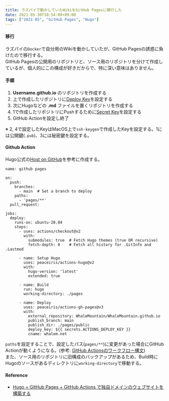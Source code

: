 ```yaml
---
title: ラズパイで動かしていたWikiをGitHub Pagesに移行した
date: 2021-05-30T18:54:00+09:00
tags: ["2021-05", "GitHub Pages", "Hugo"]
---
```


#### 移行

ラズパイの`Docker`で自分用のWikiを動かしていたが、GitHub Pagesの誘惑に負けたので移行する。  
GitHub Pagesの公開用のリポジトリと、ソース用のリポジトリを分けて作成しているが、個人的にこの構成が好きだからで、特に深い意味はありません。

#### 手順

1. **Username.github.io** のリポジトリを作成する
1. 上で作成したリポジトリに[Deploy Key](https://docs.github.com/ja/developers/overview/managing-deploy-keys#デプロイキー)を設定する
1. 次にHugoなどの **.md** ファイルを置くリポジトリを作成する
1. 1で作成したリポジトリにPushするために[Secret Key](https://docs.github.com/ja/actions/reference/encrypted-secrets#リポジトリの暗号化されたシークレットの作成)を設定する
1. GitHub Actionを設定し終了

※ 2, 4で設定したKeyはMacOS上で`ssh-keygen`で作成したKeyを設定する。1には公開鍵(`.pub`)、3には秘密鍵を設定する。

#### Github Action

Hugo公式の[Host on GitHub](https://gohugo.io/hosting-and-deployment/hosting-on-github/)を参考に作成する。  

```
name: github pages

on:
  push:
    branches:
      - main  # Set a branch to deploy
    paths:
      - 'pages/**'
  pull_request:

jobs:
  deploy:
    runs-on: ubuntu-20.04
    steps:
      - uses: actions/checkout@v2
        with:
          submodules: true  # Fetch Hugo themes (true OR recursive)
          fetch-depth: 0    # Fetch all history for .GitInfo and .Lastmod

      - name: Setup Hugo
        uses: peaceiris/actions-hugo@v2
        with:
          hugo-version: 'latest'
          extended: true

      - name: Build
        run: hugo
        working-directory: ./pages

      - name: Deploy
        uses: peaceiris/actions-gh-pages@v3
        with: 
          external_repository: WhaleMountain/WhaleMountain.github.io
          publish_branch: main
          publish_dir: ./pages/public
          deploy_key: ${{ secrets.ACTIONS_DEPLOY_KEY }}
          cname: whalem.net
```

`paths`を設定することで、設定したパス(`pages/**`)に変更があった場合にGitHub Actionが動くようになる。(参考: [GitHub Actionsのワークフロー構文](https://docs.github.com/ja/actions/reference/workflow-syntax-for-github-actions))  
また、ソース用のリポジトリに旧構成のバックアップがあるため、Build時にHugoのソースがあるディレクトリに`working-directory`で移動する。

#### Reference

* [Hugo + GitHub Pages + GitHub Actions で独自ドメインのウェブサイトを構築する](https://zenn.dev/nikaera/articles/hugo-github-actions-for-github-pages)
